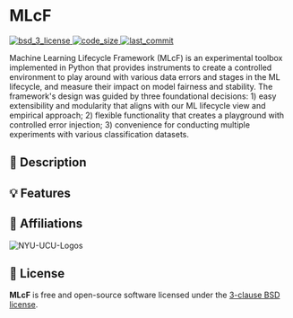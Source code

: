 # MLcF

<p align="left">
  <!-- License -->
  <a href="https://en.wikipedia.org/wiki/BSD_licenses#3-clause_license_(%22BSD_License_2.0%22,_%22Revised_BSD_License%22,_%22New_BSD_License%22,_or_%22Modified_BSD_License%22)">
    <img src="https://img.shields.io/badge/License-BSD%203--Clause-blue.svg?style=flat-square" alt="bsd_3_license">
  </a>
  <!-- Code Size -->
  <a href="">
    <img src="https://img.shields.io/github/languages/code-size/DataResponsibly/MLcF.svg" alt="code_size">
  </a>
  <!-- Last Commit -->
  <a href="">
    <img src="https://img.shields.io/github/last-commit/DataResponsibly/MLcF.svg" alt="last_commit">
  </a>
</p>

Machine Learning Lifecycle Framework (MLcF) is an experimental toolbox implemented in Python that provides instruments to create a controlled environment to play around with various data errors and stages in the ML lifecycle, and measure their impact on model fairness and stability. The framework's design was guided by three foundational decisions: 1) easy extensibility and modularity that aligns with our ML lifecycle view and empirical approach; 2) flexible functionality that creates a playground with controlled error injection; 3) convenience for conducting multiple experiments with various classification datasets.

## 📜 Description

## 💡 Features

## 🤗 Affiliations

![NYU-UCU-Logos](https://user-images.githubusercontent.com/42843889/216840888-071bf184-f0e3-4a3e-94dc-c0d1c7784143.png)


## 📝 License

**MLcF** is free and open-source software licensed under the [3-clause BSD license](https://github.com/DataResponsibly/MLcF/blob/main/LICENSE).
